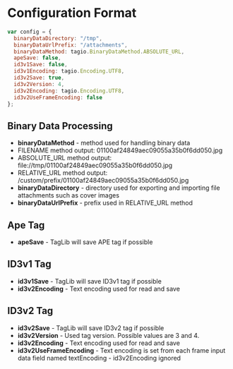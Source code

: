 # Configuration Format

```javascript
var config = {
  binaryDataDirectory: "/tmp",
  binaryDataUrlPrefix: "/attachments",
  binaryDataMethod: tagio.BinaryDataMethod.ABSOLUTE_URL,
  apeSave: false,
  id3v1Save: false,
  id3v1Encoding: tagio.Encoding.UTF8,
  id3v2Save: true,
  id3v2Version: 4,
  id3v2Encoding: tagio.Encoding.UTF8,
  id3v2UseFrameEncoding: false
};
```

## Binary Data Processing

*   **binaryDataMethod** - method used for handling binary data
*   FILENAME method output: 01100af24849aec09055a35b0f6dd050.jpg
*   ABSOLUTE_URL method output: file://tmp/01100af24849aec09055a35b0f6dd050.jpg
*   RELATIVE_URL method output: /custom/prefix/01100af24849aec09055a35b0f6dd050.jpg
*   **binaryDataDirectory** - directory used for exporting and importing file attachments such as cover images
*   **binaryDataUrlPrefix** - prefix used in RELATIVE_URL method


## Ape Tag

* **apeSave** - TagLib will save APE tag if possible

## ID3v1 Tag

*   **id3v1Save** - TagLib will save ID3v1 tag if possible
*   **id3v2Encoding** - Text encoding used for read and save

## ID3v2 Tag

*   **id3v2Save** - TagLib will save ID3v2 tag if possible
*   **id3v2Version** - Used tag version. Possible values are 3 and 4.
*   **id3v2Encoding** - Text encoding used for read and save
*   **id3v2UseFrameEncoding** - Text encoding is set from each frame input data field named textEncoding - id3v2Encoding ignored
